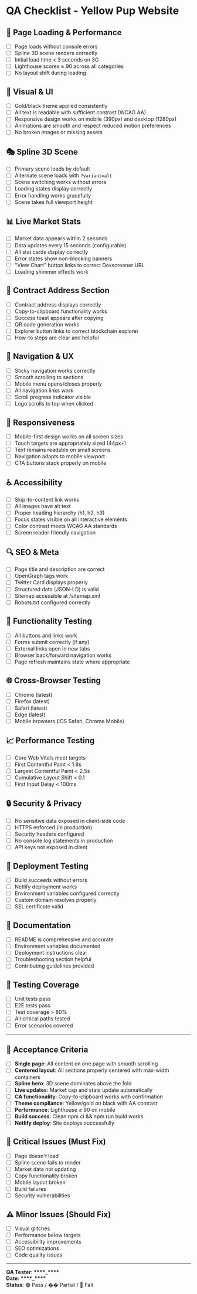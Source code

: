 # QA Checklist - Yellow Pup Website

## 🚀 Page Loading & Performance

- [ ] Page loads without console errors
- [ ] Spline 3D scene renders correctly
- [ ] Initial load time < 3 seconds on 3G
- [ ] Lighthouse scores ≥ 90 across all categories
- [ ] No layout shift during loading

## 🎨 Visual & UI

- [ ] Gold/black theme applied consistently
- [ ] All text is readable with sufficient contrast (WCAG AA)
- [ ] Responsive design works on mobile (390px) and desktop (1280px)
- [ ] Animations are smooth and respect reduced motion preferences
- [ ] No broken images or missing assets

## 🎭 Spline 3D Scene

- [ ] Primary scene loads by default
- [ ] Alternate scene loads with `?variant=alt`
- [ ] Scene switching works without errors
- [ ] Loading states display correctly
- [ ] Error handling works gracefully
- [ ] Scene takes full viewport height

## 📊 Live Market Stats

- [ ] Market data appears within 2 seconds
- [ ] Data updates every 15 seconds (configurable)
- [ ] All stat cards display correctly
- [ ] Error states show non-blocking banners
- [ ] "View Chart" button links to correct Dexscreener URL
- [ ] Loading shimmer effects work

## 🔗 Contract Address Section

- [ ] Contract address displays correctly
- [ ] Copy-to-clipboard functionality works
- [ ] Success toast appears after copying
- [ ] QR code generation works
- [ ] Explorer button links to correct blockchain explorer
- [ ] How-to steps are clear and helpful

## 🧭 Navigation & UX

- [ ] Sticky navigation works correctly
- [ ] Smooth scrolling to sections
- [ ] Mobile menu opens/closes properly
- [ ] All navigation links work
- [ ] Scroll progress indicator visible
- [ ] Logo scrolls to top when clicked

## 📱 Responsiveness

- [ ] Mobile-first design works on all screen sizes
- [ ] Touch targets are appropriately sized (44px+)
- [ ] Text remains readable on small screens
- [ ] Navigation adapts to mobile viewport
- [ ] CTA buttons stack properly on mobile

## ♿ Accessibility

- [ ] Skip-to-content link works
- [ ] All images have alt text
- [ ] Proper heading hierarchy (h1, h2, h3)
- [ ] Focus states visible on all interactive elements
- [ ] Color contrast meets WCAG AA standards
- [ ] Screen reader friendly navigation

## 🔍 SEO & Meta

- [ ] Page title and description are correct
- [ ] OpenGraph tags work
- [ ] Twitter Card displays properly
- [ ] Structured data (JSON-LD) is valid
- [ ] Sitemap accessible at /sitemap.xml
- [ ] Robots.txt configured correctly

## 🧪 Functionality Testing

- [ ] All buttons and links work
- [ ] Forms submit correctly (if any)
- [ ] External links open in new tabs
- [ ] Browser back/forward navigation works
- [ ] Page refresh maintains state where appropriate

## 🌐 Cross-Browser Testing

- [ ] Chrome (latest)
- [ ] Firefox (latest)
- [ ] Safari (latest)
- [ ] Edge (latest)
- [ ] Mobile browsers (iOS Safari, Chrome Mobile)

## 📈 Performance Testing

- [ ] Core Web Vitals meet targets
- [ ] First Contentful Paint < 1.8s
- [ ] Largest Contentful Paint < 2.5s
- [ ] Cumulative Layout Shift < 0.1
- [ ] First Input Delay < 100ms

## 🔒 Security & Privacy

- [ ] No sensitive data exposed in client-side code
- [ ] HTTPS enforced (in production)
- [ ] Security headers configured
- [ ] No console.log statements in production
- [ ] API keys not exposed in client

## 🚀 Deployment Testing

- [ ] Build succeeds without errors
- [ ] Netlify deployment works
- [ ] Environment variables configured correctly
- [ ] Custom domain resolves properly
- [ ] SSL certificate valid

## 📝 Documentation

- [ ] README is comprehensive and accurate
- [ ] Environment variables documented
- [ ] Deployment instructions clear
- [ ] Troubleshooting section helpful
- [ ] Contributing guidelines provided

## 🧪 Testing Coverage

- [ ] Unit tests pass
- [ ] E2E tests pass
- [ ] Test coverage > 80%
- [ ] All critical paths tested
- [ ] Error scenarios covered

---

## 🎯 Acceptance Criteria

- [ ] **Single page**: All content on one page with smooth scrolling
- [ ] **Centered layout**: All sections properly centered with max-width containers
- [ ] **Spline hero**: 3D scene dominates above the fold
- [ ] **Live updates**: Market cap and stats update automatically
- [ ] **CA functionality**: Copy-to-clipboard works with confirmation
- [ ] **Theme compliance**: Yellow/gold on black with AA contrast
- [ ] **Performance**: Lighthouse ≥ 90 on mobile
- [ ] **Build success**: Clean npm ci && npm run build works
- [ ] **Netlify deploy**: Site deploys successfully

## 🚨 Critical Issues (Must Fix)

- [ ] Page doesn't load
- [ ] Spline scene fails to render
- [ ] Market data not updating
- [ ] Copy functionality broken
- [ ] Mobile layout broken
- [ ] Build failures
- [ ] Security vulnerabilities

## ⚠️ Minor Issues (Should Fix)

- [ ] Visual glitches
- [ ] Performance below targets
- [ ] Accessibility improvements
- [ ] SEO optimizations
- [ ] Code quality issues

---

**QA Tester**: **\*\*\*\***\_**\*\*\*\***  
**Date**: **\*\*\*\***\_**\*\*\*\***  
**Status**: 🟢 Pass / �� Partial / 🔴 Fail
